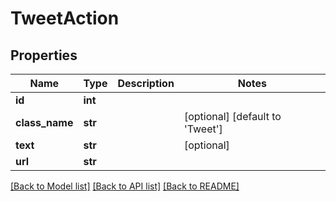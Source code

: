# TweetAction

## Properties
Name | Type | Description | Notes
------------ | ------------- | ------------- | -------------
**id** | **int** |  | 
**class_name** | **str** |  | [optional] [default to 'Tweet']
**text** | **str** |  | [optional] 
**url** | **str** |  | 

[[Back to Model list]](../README.md#documentation-for-models) [[Back to API list]](../README.md#documentation-for-api-endpoints) [[Back to README]](../README.md)


